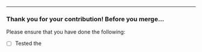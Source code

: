 

________

### Thank you for your contribution! Before you merge...
Please ensure that you have done the following:

- [ ] Tested the 